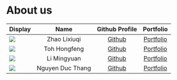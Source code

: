 # About us

Display |     Name     |               Github Profile                | Portfolio 
--------|:------------:|:-------------------------------------------:|:---------:
![](https://avatars.githubusercontent.com/u/88603534?s=400&u=3007dc79299805aa3b8f71aeb61899ea9fb64f6e&v=4) | Zhao Lixiuqi | [Github](https://github.com/alexgoexercise) | [Portfolio](docs/team/Zhao_Lixiuqi.md)
![](https://via.placeholder.com/100.png?text=Photo) | Toh Hongfeng |  [Github](https://github.com/Toh-HongFeng)  | [Portfolio](docs/team/johndoe.md)
![](https://via.placeholder.com/100.png?text=Photo) | Li Mingyuan  |  [Github](https://github.com/mingyuannus)   | [Portfolio](docs/team/johndoe.md)
![](https://via.placeholder.com/100.png?text=Photo) |   Nguyen Duc Thang  |     [Github](https://github.com/Mnsd05)     | [Portfolio](docs/team/johndoe.md)
